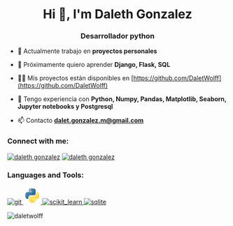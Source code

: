 <h1 align="center">Hi 👋, I'm Daleth Gonzalez</h1>
<h3 align="center">Desarrollador python</h3>

- 🔭 Actualmente trabajo en **proyectos personales** 

- 🌱 Próximamente quiero aprender **Django, Flask, SQL**

- 👨‍💻 Mis proyectos están disponibles en [https://github.com/DaletWolff](https://github.com/DaletWolff)

- 💬 Tengo experiencia con **Python, Numpy, Pandas, Matplotlib, Seaborn, Jupyter notebooks y Postgresql**

- 📫 Contacto **dalet.gonzalez.m@gmail.com**

<h3 align="left">Connect with me:</h3>
<p align="left">
<a href="https://linkedin.com/in/daleth gonzalez" target="blank"><img align="center" src="https://raw.githubusercontent.com/rahuldkjain/github-profile-readme-generator/master/src/images/icons/Social/linked-in-alt.svg" alt="daleth gonzalez" height="30" width="40" /></a>
<a href="https://www.kaggle.com/dalethgonzalez" target="blank"><img align="center" src="https://raw.githubusercontent.com/rahuldkjain/github-profile-readme-generator/master/src/images/icons/Social/kaggle.svg" alt="daleth gonzalez" height="30" width="40" /></a>
</p>

<h3 align="left">Languages and Tools:</h3>
<p align="left"> <a href="https://git-scm.com/" target="_blank"> <img src="https://www.vectorlogo.zone/logos/git-scm/git-scm-icon.svg" alt="git" width="40" height="40"/> </a> <a href="https://www.python.org" target="_blank"> <img src="https://raw.githubusercontent.com/devicons/devicon/master/icons/python/python-original.svg" alt="python" width="40" height="40"/> </a> <a href="https://scikit-learn.org/" target="_blank"> <img src="https://upload.wikimedia.org/wikipedia/commons/0/05/Scikit_learn_logo_small.svg" alt="scikit_learn" width="40" height="40"/> </a> <a href="https://www.sqlite.org/" target="_blank"> <img src="https://www.vectorlogo.zone/logos/sqlite/sqlite-icon.svg" alt="sqlite" width="40" height="40"/> </a> </p>

<p><img align="center" src="https://github-readme-stats.vercel.app/api/top-langs?username=daletwolff&show_icons=true&locale=en&layout=compact" alt="daletwolff" /></p>

<!---
DaletWolff/DaletWolff is a ✨ special ✨ repository because its `README.md` (this file) appears on your GitHub profile.
You can click the Preview link to take a look at your changes.
--->
